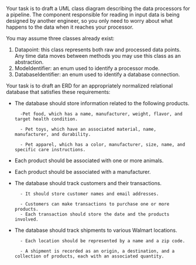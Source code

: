 Your task is to draft a UML class diagram describing the data processors for a pipeline. The component responsible for reading in input data is being designed by another engineer, so you only need to worry about what happens to the data when it reaches your processor. 

You may assume three classes already exist:

1. Datapoint: this class represents both raw and processed data points. Any time data moves between methods you may use this class as an abstraction.
2. ModeIdentifier: an enum used to identify a processor mode.
3. DatabaseIdentifier: an enum used to identify a database connection.
 

Your task is to draft an ERD for an appropriately normalized relational database that satisfies these requirements:

- The database should store information related to the following products.
        
        -Pet food, which has a name, manufacturer, weight, flavor, and target health condition.
        
        - Pet toys, which have an associated material, name, manufacturer, and durability.
        
        - Pet apparel, which has a color, manufacturer, size, name, and specific care instructions.
 
- Each product should be associated with one or more animals.
 
- Each product should be associated with a manufacturer.
 
- The database should track customers and their transactions.
        
        - It should store customer names and email addresses.
        
        - Customers can make transactions to purchase one or more products.
        - Each transaction should store the date and the products involved.
 
- The database should track shipments to various Walmart locations.
        
        - Each location should be represented by a name and a zip code.
        
        - A shipment is recorded as an origin, a destination, and a collection of products, each with an associated quantity.